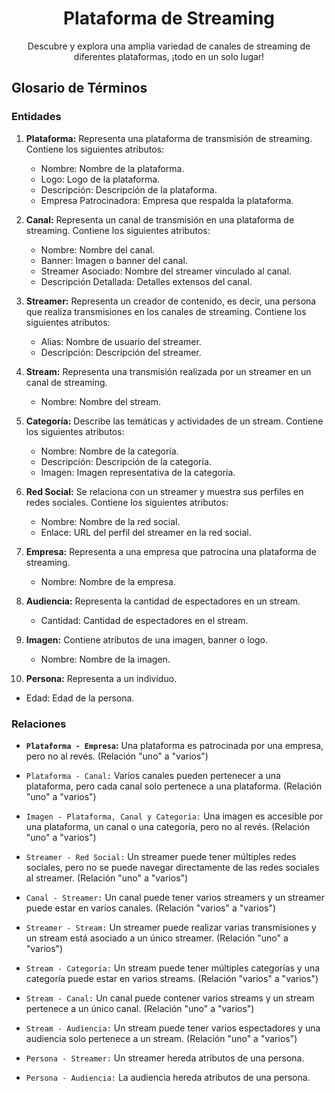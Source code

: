 <h1 align="center">Plataforma de Streaming</h1>

<p align="center">Descubre y explora una amplia variedad de canales de streaming de diferentes plataformas, ¡todo en un solo lugar!</p>

<p align="center">

</p>

## Glosario de Términos

### Entidades

1. **Plataforma:** Representa una plataforma de transmisión de streaming. Contiene los siguientes atributos:

   - Nombre: Nombre de la plataforma.
   - Logo: Logo de la plataforma.
   - Descripción: Descripción de la plataforma.
   - Empresa Patrocinadora: Empresa que respalda la plataforma.

2. **Canal:** Representa un canal de transmisión en una plataforma de streaming. Contiene los siguientes atributos:

   - Nombre: Nombre del canal.
   - Banner: Imagen o banner del canal.
   - Streamer Asociado: Nombre del streamer vinculado al canal.
   - Descripción Detallada: Detalles extensos del canal.

3. **Streamer:** Representa un creador de contenido, es decir, una persona que realiza transmisiones en los canales de streaming. Contiene los siguientes atributos:

   - Alias: Nombre de usuario del streamer.
   - Descripción: Descripción del streamer.

4. **Stream:** Representa una transmisión realizada por un streamer en un canal de streaming.

   - Nombre: Nombre del stream.

5. **Categoría:** Describe las temáticas y actividades de un stream. Contiene los siguientes atributos:

   - Nombre: Nombre de la categoría.
   - Descripción: Descripción de la categoría.
   - Imagen: Imagen representativa de la categoría.

6. **Red Social:** Se relaciona con un streamer y muestra sus perfiles en redes sociales. Contiene los siguientes atributos:

   - Nombre: Nombre de la red social.
   - Enlace: URL del perfil del streamer en la red social.

7. **Empresa:** Representa a una empresa que patrocina una plataforma de streaming.

   - Nombre: Nombre de la empresa.

8. **Audiencia:** Representa la cantidad de espectadores en un stream.

   - Cantidad: Cantidad de espectadores en el stream.

9. **Imagen:** Contiene atributos de una imagen, banner o logo.

   - Nombre: Nombre de la imagen.

10. **Persona:** Representa a un individuo.

   - Edad: Edad de la persona.

### Relaciones

- **`Plataforma - Empresa`:** Una plataforma es patrocinada por una empresa, pero no al revés. (Relación "uno" a "varios")

- `Plataforma - Canal:` Varios canales pueden pertenecer a una plataforma, pero cada canal solo pertenece a una plataforma. (Relación "uno" a "varios")

- `Imagen - Plataforma, Canal y Categoría:` Una imagen es accesible por una plataforma, un canal o una categoría, pero no al revés. (Relación "uno" a "varios")

- `Streamer - Red Social:` Un streamer puede tener múltiples redes sociales, pero no se puede navegar directamente de las redes sociales al streamer. (Relación "uno" a "varios")

- `Canal - Streamer:` Un canal puede tener varios streamers y un streamer puede estar en varios canales. (Relación "varios" a "varios")

- `Streamer - Stream:` Un streamer puede realizar varias transmisiones y un stream está asociado a un único streamer. (Relación "uno" a "varios")

- `Stream - Categoría:` Un stream puede tener múltiples categorías y una categoría puede estar en varios streams. (Relación "varios" a "varios")

- `Stream - Canal:` Un canal puede contener varios streams y un stream pertenece a un único canal. (Relación "uno" a "varios")

- `Stream - Audiencia:` Un stream puede tener varios espectadores y una audiencia solo pertenece a un stream. (Relación "uno" a "varios")

- `Persona - Streamer:` Un streamer hereda atributos de una persona.

- `Persona - Audiencia:` La audiencia hereda atributos de una persona.
